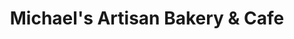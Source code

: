 ---
title: "Michael's Artisan Bakery & Cafe"
url: /surrey/michaels-artisan-bakery-und-cafe/
shop: Bäckerei
---